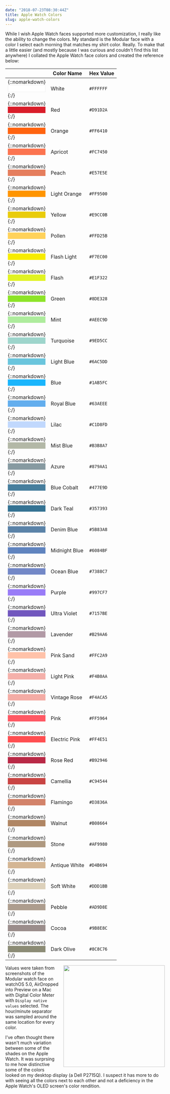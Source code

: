 ```yaml
---
date: "2018-07-23T08:30:44Z"
title: Apple Watch Colors
slug: apple-watch-colors
---
```


While I wish Apple Watch faces supported more customization, I really like the ability to change the colors. My standard is the Modular face with a color I select each morning that matches my shirt color. Really. To make that a little easier (and mostly because I was curious and couldn't find this list anywhere) I collated the Apple Watch face colors and created the reference below:

| | Color Name | Hex Value |
|-|------------|-----------|
|{::nomarkdown}<div class="swatch" style="background-color: #FFFFFF; border: 1px solid #eee;"> &nbsp;</div>{:/} | White | `#FFFFFF` |
|{::nomarkdown}<div class="swatch" style="background-color: #D91D2A;"> &nbsp;</div>{:/} | Red | `#D91D2A` |
|{::nomarkdown}<div class="swatch" style="background-color: #FF6410;"> &nbsp;</div>{:/} | Orange | `#FF6410` |
|{::nomarkdown}<div class="swatch" style="background-color: #FC7450;"> &nbsp;</div>{:/} | Apricot | `#FC7450` |
|{::nomarkdown}<div class="swatch" style="background-color: #E57E5E;"> &nbsp;</div>{:/} | Peach | `#E57E5E` |
|{::nomarkdown}<div class="swatch" style="background-color: #FF9500;"> &nbsp;</div>{:/} | Light Orange | `#FF9500` |
|{::nomarkdown}<div class="swatch" style="background-color: #E9CC0B;"> &nbsp;</div>{:/} | Yellow | `#E9CC0B` |
|{::nomarkdown}<div class="swatch" style="background-color: #FFD25B;"> &nbsp;</div>{:/} | Pollen | `#FFD25B` |
|{::nomarkdown}<div class="swatch" style="background-color: #F7EC00;"> &nbsp;</div>{:/} | Flash Light | `#F7EC00` |
|{::nomarkdown}<div class="swatch" style="background-color: #E1F322;"> &nbsp;</div>{:/} | Flash | `#E1F322` |
|{::nomarkdown}<div class="swatch" style="background-color: #8DE328;"> &nbsp;</div>{:/} | Green | `#8DE328` |
|{::nomarkdown}<div class="swatch" style="background-color: #AEEC9D;"> &nbsp;</div>{:/} | Mint | `#AEEC9D` |
|{::nomarkdown}<div class="swatch" style="background-color: #9ED5CC;"> &nbsp;</div>{:/} | Turquoise | `#9ED5CC` |
|{::nomarkdown}<div class="swatch" style="background-color: #6AC5DD;"> &nbsp;</div>{:/} | Light Blue | `#6AC5DD` |
|{::nomarkdown}<div class="swatch" style="background-color: #1AB5FC;"> &nbsp;</div>{:/} | Blue | `#1AB5FC` |
|{::nomarkdown}<div class="swatch" style="background-color: #63AEEE;"> &nbsp;</div>{:/} | Royal Blue | `#63AEEE` |
|{::nomarkdown}<div class="swatch" style="background-color: #C1D8FD;"> &nbsp;</div>{:/} | Lilac | `#C1D8FD` |
|{::nomarkdown}<div class="swatch" style="background-color: #B3B8A7;"> &nbsp;</div>{:/} | Mist Blue | `#B3B8A7` |
|{::nomarkdown}<div class="swatch" style="background-color: #879AA1;"> &nbsp;</div>{:/} | Azure | `#879AA1` |
|{::nomarkdown}<div class="swatch" style="background-color: #477E9D;"> &nbsp;</div>{:/} | Blue Cobalt | `#477E9D` |
|{::nomarkdown}<div class="swatch" style="background-color: #357393;"> &nbsp;</div>{:/} | Dark Teal | `#357393` |
|{::nomarkdown}<div class="swatch" style="background-color: #5B83A8;"> &nbsp;</div>{:/} | Denim Blue | `#5B83A8` |
|{::nomarkdown}<div class="swatch" style="background-color: #6084BF;"> &nbsp;</div>{:/} | Midnight Blue | `#6084BF` |
|{::nomarkdown}<div class="swatch" style="background-color: #7388C7;"> &nbsp;</div>{:/} | Ocean Blue | `#7388C7` |
|{::nomarkdown}<div class="swatch" style="background-color: #997CF7;"> &nbsp;</div>{:/} | Purple | `#997CF7` |
|{::nomarkdown}<div class="swatch" style="background-color: #7157BE;"> &nbsp;</div>{:/} | Ultra Violet | `#7157BE` |
|{::nomarkdown}<div class="swatch" style="background-color: #B29AA6;"> &nbsp;</div>{:/} | Lavender | `#B29AA6` |
|{::nomarkdown}<div class="swatch" style="background-color: #FFC2A9;"> &nbsp;</div>{:/} | Pink Sand | `#FFC2A9` |
|{::nomarkdown}<div class="swatch" style="background-color: #F4B0AA;"> &nbsp;</div>{:/} | Light Pink | `#F4B0AA` |
|{::nomarkdown}<div class="swatch" style="background-color: #F4ACA5;"> &nbsp;</div>{:/} | Vintage Rose | `#F4ACA5` |
|{::nomarkdown}<div class="swatch" style="background-color: #FF5964;"> &nbsp;</div>{:/} | Pink | `#FF5964` |
|{::nomarkdown}<div class="swatch" style="background-color: #FF4E51;"> &nbsp;</div>{:/} | Electric Pink | `#FF4E51` |
|{::nomarkdown}<div class="swatch" style="background-color: #B92946;"> &nbsp;</div>{:/} | Rose Red | `#B92946` |
|{::nomarkdown}<div class="swatch" style="background-color: #C94544;"> &nbsp;</div>{:/} | Camellia | `#C94544` |
|{::nomarkdown}<div class="swatch" style="background-color: #D3836A;"> &nbsp;</div>{:/} | Flamingo | `#D3836A` |
|{::nomarkdown}<div class="swatch" style="background-color: #B08664;"> &nbsp;</div>{:/} | Walnut | `#B08664` |
|{::nomarkdown}<div class="swatch" style="background-color: #AF9980;"> &nbsp;</div>{:/} | Stone | `#AF9980` |
|{::nomarkdown}<div class="swatch" style="background-color: #D4B694;"> &nbsp;</div>{:/} | Antique White | `#D4B694` |
|{::nomarkdown}<div class="swatch" style="background-color: #DDD1BB;"> &nbsp;</div>{:/} | Soft White | `#DDD1BB` |
|{::nomarkdown}<div class="swatch" style="background-color: #AD9D8E;"> &nbsp;</div>{:/} | Pebble | `#AD9D8E` |
|{::nomarkdown}<div class="swatch" style="background-color: #9B8E8C;"> &nbsp;</div>{:/} | Cocoa | `#9B8E8C` |
|{::nomarkdown}<div class="swatch" style="background-color: #8C8C76;"> &nbsp;</div>{:/} | Dark Olive | `#8C8C76` |

<img style="width: 320px; float: right; margin: 0 0 1em 1em;" src="https://d1j4kwyjzsqmb8.cloudfront.net/screenshots/2018/20180723-091000-thumb.jpg">

Values were taken from screenshots of the Modular watch face on watchOS 5.0, AirDropped into Preview on a Mac with Digital Color Meter with `Display native values` selected. The hour/minute separator was sampled around the same location for every color.

I've often thought there wasn't much variation between some of the shades on the Apple Watch. It was surprsing to me how distinctive some of the colors looked on my desktop display (a Dell P2715Q). I suspect it has more to do with seeing all the colors next to each other and not a deficiency in the Apple Watch's OLED screen's color rendition.
